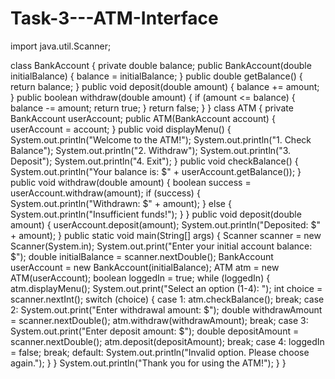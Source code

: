 # Task-3---ATM-Interface
import java.util.Scanner;

class BankAccount {
    private double balance;
    public BankAccount(double initialBalance) {
            balance = initialBalance;
                }
    public double getBalance() {
            return balance;
                }
    public void deposit(double amount) {
            balance += amount;
                }
    public boolean withdraw(double amount) {
            if (amount <= balance) {
                        balance -= amount;
                                    return true;
                                            }
                                                    return false;
                                                        }
                                                        }
class ATM {
    private BankAccount userAccount;
    public ATM(BankAccount account) {
            userAccount = account;
                }
    public void displayMenu() {
            System.out.println("Welcome to the ATM!");
                    System.out.println("1. Check Balance");
                            System.out.println("2. Withdraw");
                                    System.out.println("3. Deposit");
                                            System.out.println("4. Exit");
                                                }
    public void checkBalance() {
            System.out.println("Your balance is: $" + userAccount.getBalance());
                }
    public void withdraw(double amount) {
            boolean success = userAccount.withdraw(amount);
                    if (success) {
                                System.out.println("Withdrawn: $" + amount);
                                        } else {
                                                    System.out.println("Insufficient funds!");
                                                            }
                                                                }
    public void deposit(double amount) {
            userAccount.deposit(amount);
                    System.out.println("Deposited: $" + amount);
                        }
    public static void main(String[] args) {
            Scanner scanner = new Scanner(System.in);
        System.out.print("Enter your initial account balance: $");
                double initialBalance = scanner.nextDouble();
                        BankAccount userAccount = new BankAccount(initialBalance);
        ATM atm = new ATM(userAccount);
        boolean loggedIn = true;
        while (loggedIn) {
                    atm.displayMenu();
                                System.out.print("Select an option (1-4): ");
                                            int choice = scanner.nextInt();
            switch (choice) {
                            case 1:
                                                atm.checkBalance();
                                                                    break;
                                                                                    case 2:
                                                                                                        System.out.print("Enter withdrawal amount: $");
                                                                                                                            double withdrawAmount = scanner.nextDouble();
                                                                                                                                                atm.withdraw(withdrawAmount);
                                                                                                                                                                    break;
                                                                                                                                                                                    case 3:
                                                                                                                                                                                                        System.out.print("Enter deposit amount: $");
                                                                                                                                                                                                                            double depositAmount = scanner.nextDouble();
                                                                                                                                                                                                                                                atm.deposit(depositAmount);
                                                                                                                                                                                                                                                                    break;
                                                                                                                                                                                                                                                                                    case 4:
                                                                                                                                                                                                                                                                                                        loggedIn = false;
                                                                                                                                                                                                                                                                                                                            break;
                                                                                                                                                                                                                                                                                                                                            default:
                                                                                                                                                                                                                                                                                                                                                                System.out.println("Invalid option. Please choose again.");
                                                                                                                                                                                                                                                                                                                                                                            }
                                                                                                                                                                                                                                                                                                                                                                                    }
        System.out.println("Thank you for using the ATM!");
            }
            }
